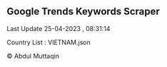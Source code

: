 

## Google Trends Keywords Scraper 
 
Last Update 25-04-2023 , 08:31:14

Country List :
VIETNAM.json



© Abdul Muttaqin 
